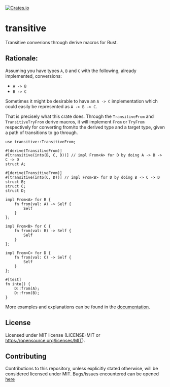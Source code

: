 [![Crates.io](https://img.shields.io/crates/v/transitive.svg)](https://crates.io/crates/transitive)

# transitive
Transitive converions through derive macros for Rust.

## Rationale:
Assuming you have types `A`, `B` and `C` with the following, already implemented, conversions:
- `A -> B`
- `B -> C`

Sometimes it might be desirable to have an `A -> C` implementation which could easily be represented as `A -> B -> C`.

That is precisely what this crate does. Through the `TransitiveFrom` and `TransitiveTryFrom` derive macros, it will implement `From` or `TryFrom` respectively
for converting from/to the derived type and a target type, given a path of transitions to go through.

```
use transitive::TransitiveFrom;

#[derive(TransitiveFrom)]
#[transitive(into(B, C, D))] // impl From<A> for D by doing A -> B -> C -> D
struct A;

#[derive(TransitiveFrom)]
#[transitive(into(C, D))] // impl From<B> for D by doing B -> C -> D
struct B;
struct C;
struct D;

impl From<A> for B {
    fn from(val: A) -> Self {
        Self
    }
};

impl From<B> for C {
    fn from(val: B) -> Self {
        Self
    }
};

impl From<C> for D {
    fn from(val: C) -> Self {
        Self
    }
};

#[test]
fn into() {
    D::from(A);
    D::from(B);
}
```

More examples and explanations can be found in the [documentation](https://docs.rs/exasol/latest/transitive/).

## License
Licensed under MIT license (LICENSE-MIT or https://opensource.org/licenses/MIT).

## Contributing
Contributions to this repository, unless explicitly stated otherwise, will be considered licensed under MIT.
Bugs/issues encountered can be opened [here](https://github.com/bobozaur/transitive/issues)